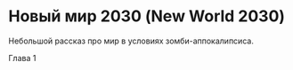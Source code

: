 # Новый мир 2030 (New World 2030)
Небольшой рассказ про мир в условиях зомби-аппокалипсиса.

Глава 1 
